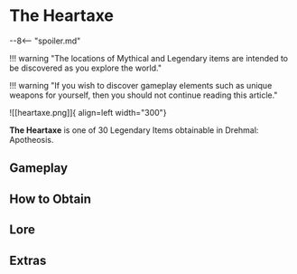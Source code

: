 # The Heartaxe

--8<-- "spoiler.md"

!!! warning "The locations of Mythical and Legendary items are intended to be discovered as you explore the world."

!!! warning "If you wish to discover gameplay elements such as unique weapons for yourself, then you should not continue reading this article."

![[heartaxe.png]]{ align=left width="300"}

**The Heartaxe** is one of 30 Legendary Items obtainable in Drehmal: Apotheosis.

## Gameplay

## How to Obtain

## Lore

## Extras